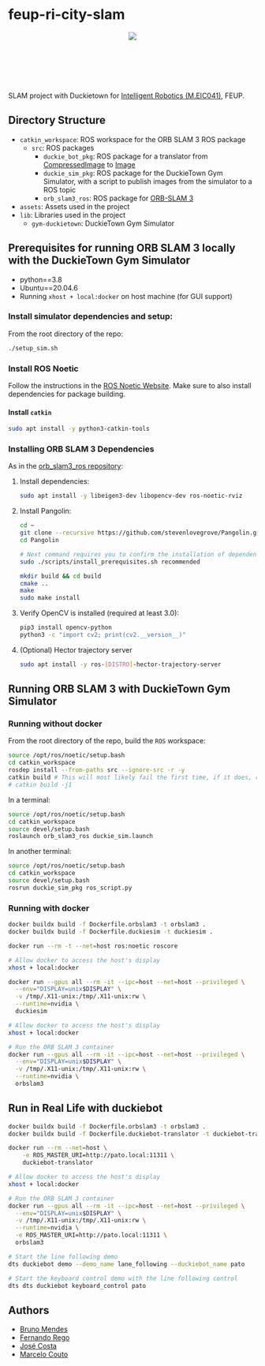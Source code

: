 # feup-ri-city-slam
<div style="height:100px;text-align:center;margin-bottom:20px">
  <img src="docs/images/feup.png">
</div>

SLAM project with Duckietown for [Intelligent Robotics (M.EIC041)](https://sigarra.up.pt/feup/en/UCURR_GERAL.FICHA_UC_VIEW?pv_ocorrencia_id=518841), FEUP.

## Directory Structure
- `catkin_workspace`: ROS workspace for the ORB SLAM 3 ROS package
  - `src`: ROS packages
    - `duckie_bot_pkg`: ROS package for a translator from [CompressedImage](http://docs.ros.org/en/noetic/api/sensor_msgs/html/msg/CompressedImage.html) to [Image](http://docs.ros.org/en/noetic/api/sensor_msgs/html/msg/Image.html)
    - `duckie_sim_pkg`: ROS package for the DuckieTown Gym Simulator, with a script to publish images from the simulator to a ROS topic
    - `orb_slam3_ros`: ROS package for [ORB-SLAM 3](https://github.com/marhcouto/orb_slam3_ros)
- `assets`: Assets used in the project
- `lib`: Libraries used in the project
  - `gym-duckietown`: DuckieTown Gym Simulator

## Prerequisites for running ORB SLAM 3 locally with the DuckieTown Gym Simulator 
- python==3.8
- Ubuntu==20.04.6
- Running `xhost + local:docker` on host machine (for GUI support)

### Install simulator dependencies and setup:
From the root directory of the repo:
```sh
./setup_sim.sh
```

### Install ROS Noetic
Follow the instructions in the [ROS Noetic Website](https://wiki.ros.org/noetic/Installation/Ubuntu).
Make sure to also install dependencies for package building.

#### Install `catkin`
```sh
sudo apt install -y python3-catkin-tools
```

### Installing ORB SLAM 3 Dependencies

As in the [orb_slam3_ros repository](https://github.com/marhcouto/orb_slam3_ros):

1. Install dependencies:
    ```sh
    sudo apt install -y libeigen3-dev libopencv-dev ros-noetic-rviz
    ```
2. Install Pangolin:
    ```sh
    cd ~
    git clone --recursive https://github.com/stevenlovegrove/Pangolin.git
    cd Pangolin

    # Next command requires you to confirm the installation of dependencies
    sudo ./scripts/install_prerequisites.sh recommended

    mkdir build && cd build
    cmake ..
    make
    sudo make install
    ```

3. Verify OpenCV is installed (required at least 3.0):
    ```sh
    pip3 install opencv-python
    python3 -c "import cv2; print(cv2.__version__)" 
    ```

4. (Optional) Hector trajectory server
    ```sh
    sudo apt install -y ros-[DISTRO]-hector-trajectory-server
    ```

## Running ORB SLAM 3 with DuckieTown Gym Simulator
### Running without docker
From the root directory of the repo, build the `ROS` workspace:
```sh
source /opt/ros/noetic/setup.bash
cd catkin_workspace
rosdep install --from-paths src --ignore-src -r -y
catkin build # This will most likely fail the first time, if it does, run the next line
# catkin build -j1
```

In a terminal:
```sh
source /opt/ros/noetic/setup.bash
cd catkin_workspace
source devel/setup.bash
roslaunch orb_slam3_ros duckie_sim.launch
```

In another terminal:
```sh
source /opt/ros/noetic/setup.bash
cd catkin_workspace
source devel/setup.bash
rosrun duckie_sim_pkg ros_script.py 
```

### Running with docker
```sh
docker buildx build -f Dockerfile.orbslam3 -t orbslam3 .
docker buildx build -f Dockerfile.duckiesim -t duckiesim .
```

```sh
docker run --rm -t --net=host ros:noetic roscore
```

```sh
# Allow docker to access the host's display
xhost + local:docker

docker run --gpus all --rm -it --ipc=host --net=host --privileged \
  --env="DISPLAY=unix$DISPLAY" \
  -v /tmp/.X11-unix:/tmp/.X11-unix:rw \
  --runtime=nvidia \
  duckiesim
```

```sh
# Allow docker to access the host's display
xhost + local:docker

# Run the ORB SLAM 3 container
docker run --gpus all --rm -it --ipc=host --net=host --privileged \
  --env="DISPLAY=unix$DISPLAY" \
  -v /tmp/.X11-unix:/tmp/.X11-unix:rw \
  --runtime=nvidia \
  orbslam3
```


## Run in Real Life with duckiebot
```sh
docker buildx build -f Dockerfile.orbslam3 -t orbslam3 .
docker buildx build -f Dockerfile.duckiebot-translator -t duckiebot-translator .
```

```sh
docker run --rm --net=host \
    -e ROS_MASTER_URI=http://pato.local:11311 \
    duckiebot-translator
```

```sh
# Allow docker to access the host's display
xhost + local:docker

# Run the ORB SLAM 3 container
docker run --gpus all --rm -it --ipc=host --net=host --privileged \
  --env="DISPLAY=unix$DISPLAY" \
  -v /tmp/.X11-unix:/tmp/.X11-unix:rw \
  --runtime=nvidia \
  -e ROS_MASTER_URI=http://pato.local:11311 \
  orbslam3
```

```sh
# Start the line following demo
dts duckiebot demo --demo_name lane_following --duckiebot_name pato

# Start the keyboard control demo with the line following control
dts dts duckiebot keyboard_control pato
```
## Authors
- [Bruno Mendes](mailto:up201906166@edu.fe.up.pt)
- [Fernando Rego](mailto:up201905951@edu.fe.up.pt)
- [José Costa](mailto:up201907216@edu.fe.up.pt)
- [Marcelo Couto](mailto:up201906086@edu.fe.up.pt)